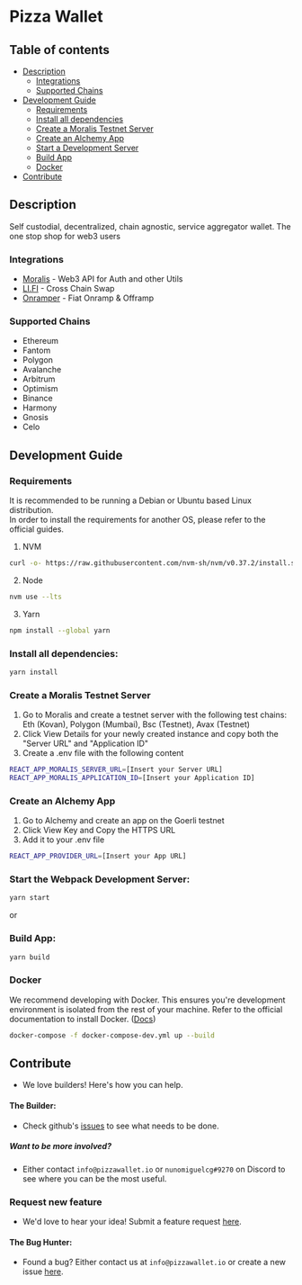 # Pizza Wallet

## Table of contents

- [Description](#description)
  - [Integrations](#integrations)
  - [Supported Chains](#supported-chains)
- [Development Guide](#development-guide)
  - [Requirements](#requirements)
  - [Install all dependencies](#install-all-dependencies)
  - [Create a Moralis Testnet Server](#create-a-moralis-testnet-server)
  - [Create an Alchemy App](#create-an-alchemy-app)
  - [Start a Development Server](#start-the-webpack-development-server)
  - [Build App](#build-app)
  - [Docker](#docker)
- [Contribute](#contribute)

## Description

Self custodial, decentralized, chain agnostic, service aggregator wallet. The one stop shop for web3 users

### Integrations

- [Moralis](https://moralis.io/) - Web3 API for Auth and other Utils
- [LI.FI](https://li.fi/) - Cross Chain Swap
- [Onramper](https://onramper.com/) - Fiat Onramp & Offramp

### Supported Chains

- Ethereum
- Fantom
- Polygon
- Avalanche
- Arbitrum
- Optimism
- Binance
- Harmony
- Gnosis
- Celo

## Development Guide

### Requirements

It is recommended to be running a Debian or Ubuntu based Linux distribution. <br>
In order to install the requirements for another OS, please refer to the official guides.

1. NVM

```sh
curl -o- https://raw.githubusercontent.com/nvm-sh/nvm/v0.37.2/install.sh | bash && source ~/.nvm/nvm.sh
```

2. Node

```sh
nvm use --lts
```

3. Yarn

```sh
npm install --global yarn
```

### Install all dependencies:

```sh
yarn install
```

### Create a Moralis Testnet Server

1. Go to Moralis and create a testnet server with the following test chains: Eth (Kovan), Polygon (Mumbai), Bsc (Testnet), Avax (Testnet)
2. Click View Details for your newly created instance and copy both the "Server URL" and "Application ID" <br>
3. Create a .env file with the following content<br>

```sh
REACT_APP_MORALIS_SERVER_URL=[Insert your Server URL]
REACT_APP_MORALIS_APPLICATION_ID=[Insert your Application ID]
```

### Create an Alchemy App

1. Go to Alchemy and create an app on the Goerli testnet
2. Click View Key and Copy the HTTPS URL
3. Add it to your .env file <br>

```sh
REACT_APP_PROVIDER_URL=[Insert your App URL]
```

### Start the Webpack Development Server:

```sh
yarn start
```

or

### Build App:

```sh
yarn build
```

### Docker

We recommend developing with Docker. This ensures you're development environment is isolated from the rest of your machine. Refer to the official documentation to install Docker. ([Docs](https://docs.docker.com/desktop/linux/install/))

```sh
docker-compose -f docker-compose-dev.yml up --build
```

## Contribute

- We love builders! Here's how you can help.

#### The Builder:

- Check github's [issues](https://github.com/Pizza-Wallet-Development-team/pizza-wallet/issues) to see what needs to be done.

##### Want to be more involved?

- Either contact `info@pizzawallet.io` or `nunomiguelcg#9270` on Discord to see where you can be the most useful.

### Request new feature

- We'd love to hear your idea! Submit a feature request [here](https://github.com/Pizza-Wallet-Development-team/pizza-wallet/issues/new?assignees=&labels=&template=feature_request.md&title=).

#### The Bug Hunter:

- Found a bug? Either contact us at `info@pizzawallet.io` or create a new issue [here](https://github.com/Pizza-Wallet-Development-team/pizza-wallet/issues/new?assignees=&labels=&template=bug_report.md&title=).

